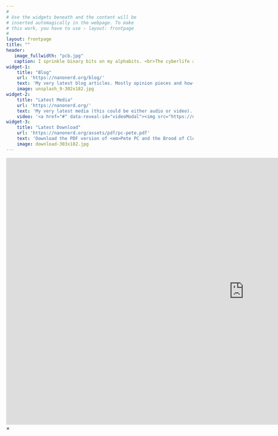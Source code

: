 ```yaml
---
#
# Use the widgets beneath and the content will be
# inserted automagically in the webpage. To make
# this work, you have to use › layout: frontpage
#
layout: frontpage
title: ""
header:
   image_fullwidth: "pcb.jpg"
   caption: I sprinkle binary bits on my alphabits. <br>The cyberlife and times of Kayhan B, digital librarian extraordinaire, podcaster and all around nice guy.
widget-1:
    title: "Blog"
    url: 'https://nanonerd.org/blog/'
    text: 'My very latest blog articles. Mostly opinion pieces and how-tos.'
    image: unsplash_9-302x182.jpg
widget-2:
    title: "Latest Media"
    url: 'https://nanonerd.org/'
    text: 'My very latest media (this could be either audio or video). Expect some cat videos!!'
    video: '<a href="#" data-reveal-id="videoModal"><img src="https://nanonerd.io/images/start-video-feeling-responsive-302x182.jpg" width="302" height="182" alt=""></a>'
widget-3:
    title: "Latest Download"
    url: 'https://nanonerd.org/assets/pdf/pc-pete.pdf'
    text: 'Download the PDF version of <em>Pete PC and the Brood of Clones</em>, my latest screenplay for a 15-minute animated short film.'
    image: download-303x182.jpg
---
```



<div id="videoModal" class="reveal-modal large" data-reveal="">
  <div class="flex-video widescreen vimeo" style="display: block;">
    <iframe width="1280" height="720" src="https://www.youtube.com/embed/YIlKHXUj0Wk" frameborder="0" allowfullscreen></iframe>
  </div>
  <a class="close-reveal-modal">&#215;</a>
</div>
